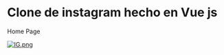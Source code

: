 # Clone de instagram hecho en Vue js

Home Page

[![IG.png](https://i.postimg.cc/qgVGjKsh/IG.png)](https://postimg.cc/dZ6d0LSw)
